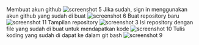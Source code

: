 Membuat akun github 
![screenshot 5](https://user-images.githubusercontent.com/46735903/51816985-87ae6600-22fb-11e9-8f50-3b362a913fc7.png)
Jika sudah, sign in menggunakan akun github yang sudah di buat
![screenshot 6](https://user-images.githubusercontent.com/46735903/51817040-c7754d80-22fb-11e9-90af-c7b29d0f81ad.png)
Buat repository baru
![screenshot 11](https://user-images.githubusercontent.com/46735903/51817111-fe4b6380-22fb-11e9-8192-dea405e63b25.png)
Tampilan repository 
![screenshot 3](https://user-images.githubusercontent.com/46735903/51817158-2044e600-22fc-11e9-8a49-fb924f337e72.png)
Isi repository dengan file yang sudah di buat untuk mendapatkan kode
![screenshot 10](https://user-images.githubusercontent.com/46735903/51817262-8e89a880-22fc-11e9-9d39-6643be677ae9.png)
Tulis koding yang sudah di dapat ke dalam git bash
![screenshot 9](https://user-images.githubusercontent.com/46735903/51817333-d5779e00-22fc-11e9-84ca-595dda048869.png)

